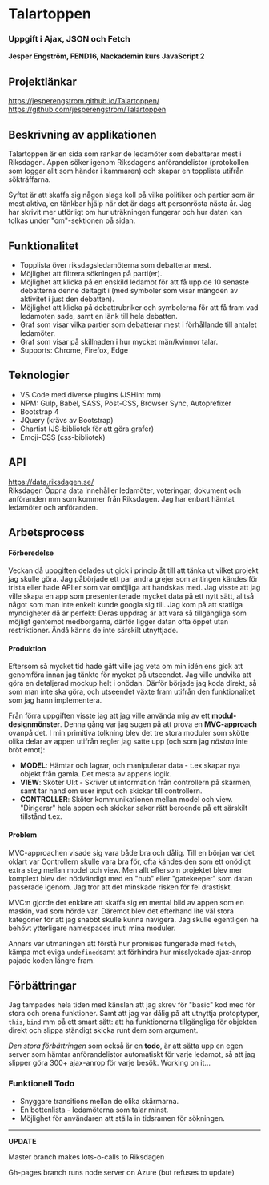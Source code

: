 # Talartoppen
### Uppgift i Ajax, JSON och Fetch

**Jesper Engström, FEND16, Nackademin kurs JavaScript 2**

## Projektlänkar
https://jesperengstrom.github.io/Talartoppen/  
https://github.com/jesperengstrom/Talartoppen

## Beskrivning av applikationen
Talartoppen är en sida som rankar de ledamöter som debatterar mest i Riksdagen. Appen söker igenom Riksdagens anförandelistor (protokollen som loggar allt som händer i kammaren) och skapar en topplista utifrån sökträffarna.

Syftet är att skaffa sig någon slags koll på vilka politiker och partier som är mest aktiva, en tänkbar hjälp när det är dags att personrösta nästa år. Jag har skrivit mer utförligt om hur uträkningen fungerar och hur datan kan tolkas under "om"-sektionen på sidan.

## Funktionalitet
* Topplista över riksdagsledamöterna som debatterar mest.
* Möjlighet att filtrera sökningen på parti(er).
* Möjlighet att klicka på en enskild ledamot för att få upp de 10 senaste debatterna denne deltagit i (med symboler som visar mängden av aktivitet i just den debatten).
* Möjlighet att klicka på debattrubriker och symbolerna för att få fram vad ledamoten sade, samt en länk till hela debatten.
* Graf som visar vilka partier som debatterar mest i förhållande till antalet ledamöter.
* Graf som visar på skillnaden i hur mycket män/kvinnor talar.
* Supports: Chrome, Firefox, Edge

## Teknologier
* VS Code med diverse plugins (JSHint mm)
* NPM: Gulp, Babel, SASS, Post-CSS, Browser Sync, Autoprefixer 
* Bootstrap 4
* JQuery (krävs av Bootstrap)
* Chartist (JS-bibliotek för att göra grafer)
* Emoji-CSS (css-bibliotek)

## API
https://data.riksdagen.se/  
Riksdagen Öppna data innehåller ledamöter, voteringar, dokument och anföranden mm som kommer från Riksdagen.
Jag har enbart hämtat ledamöter och anföranden.

## Arbetsprocess
#### Förberedelse
Veckan då uppgiften delades ut gick i princip åt till att tänka ut vilket projekt jag skulle göra.
Jag påbörjade ett par andra grejer som antingen kändes för trista eller hade API:er som var omöjliga att handskas med.
Jag visste att jag ville skapa en app som presententerade mycket data på ett nytt sätt, alltså något som man inte enkelt kunde googla sig till. Jag kom på att statliga myndigheter då är perfekt: Deras uppdrag är att vara så tillgängliga som möjligt gentemot medborgarna, därför ligger datan ofta öppet utan restriktioner. Ändå känns de inte särskilt utnyttjade.

#### Produktion
Eftersom så mycket tid hade gått ville jag veta om min idén ens gick att genomföra innan jag tänkte för mycket på utseendet. Jag ville undvika att göra en detaljerad mockup helt i onödan. Därför började jag koda direkt, så som man inte ska göra, och utseendet växte fram utifrån den funktionalitet som jag hann implementera.

Från förra uppgiften visste jag att jag ville använda mig av ett **modul-designmönster**. Denna gång var jag sugen på att prova en **MVC-approach** ovanpå det. I min primitiva tolkning blev det tre stora moduler som skötte olika delar av appen utifrån regler jag satte upp (och som jag _nästan_ inte bröt emot):

* **MODEL**: Hämtar och lagrar, och manipulerar data - t.ex skapar nya objekt från gamla. Det mesta av appens logik.
* **VIEW**: Sköter UI:t - Skriver ut information från controllern på skärmen, samt tar hand om user input och skickar till controllern.
* **CONTROLLER**: Sköter kommunikationen mellan model och view. "Dirigerar" hela appen och skickar saker rätt beroende på ett särskilt tillstånd t.ex.

#### Problem
MVC-approachen visade sig vara både bra och dålig. Till en början var det oklart var Controllern skulle vara bra för, ofta kändes den som ett onödigt extra steg mellan model och view. Men allt eftersom projektet blev mer komplext blev det nödvändigt med en "hub" eller "gatekeeper" som datan passerade igenom. Jag tror att det minskade risken för fel drastiskt.

MVC:n gjorde det enklare att skaffa sig en mental bild av appen som en maskin, vad som hörde var. Däremot blev det efterhand lite väl stora kategorier för att jag snabbt skulle kunna navigera. Jag skulle egentligen ha behövt ytterligare namespaces inuti mina moduler.

Annars var utmaningen att förstå hur promises fungerade med `fetch`, kämpa mot eviga `undefined`samt att förhindra hur misslyckade ajax-anrop pajade koden längre fram.

## Förbättringar
Jag tampades hela tiden med känslan att jag skrev för "basic" kod med för stora och orena funktioner. Samt att jag var dålig på att utnyttja protoptyper, `this`, `bind` mm på ett smart sätt: att ha funktionerna tillgängliga för objekten direkt och slippa ständigt skicka runt dem som argument.

_Den stora förbättringen_ som också är en **todo**, är att sätta upp en egen server som hämtar anförandelistor automatiskt för varje ledamot, så att jag slipper göra 300+ ajax-anrop för varje besök. Working on it...

### Funktionell Todo
* Snyggare transitions mellan de olika skärmarna.
* En bottenlista - ledamöterna som talar minst.
* Möjlighet för användaren att ställa in tidsramen för sökningen.

---
**UPDATE**

Master branch makes lots-o-calls to Riksdagen

Gh-pages branch runs node server on Azure (but refuses to update)
